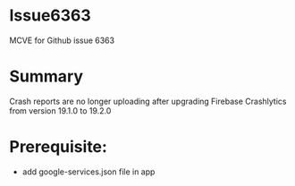 # Issue6363
MCVE for Github issue 6363

# Summary
Crash reports are no longer uploading after upgrading Firebase Crashlytics from version 19.1.0 to 19.2.0

# Prerequisite:
* add google-services.json file in app
